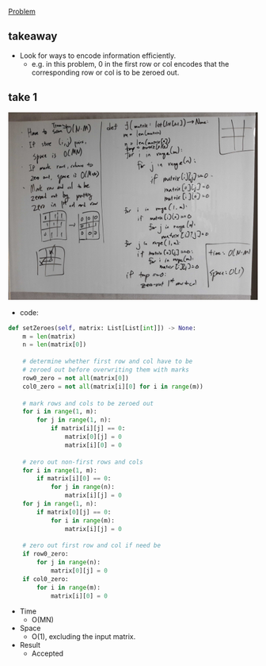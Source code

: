[Problem](https://leetcode.com/problems/set-matrix-zeroes/)

## takeaway
- Look for ways to encode information efficiently.
    - e.g. in this problem, 0 in the first row or col encodes that the
      corresponding row or col is to be zeroed out.

## take 1
![](img-1.jpg)
- code:
```python
def setZeroes(self, matrix: List[List[int]]) -> None:
    m = len(matrix)
    n = len(matrix[0])

    # determine whether first row and col have to be
    # zeroed out before overwriting them with marks
    row0_zero = not all(matrix[0])
    col0_zero = not all(matrix[i][0] for i in range(m))

    # mark rows and cols to be zeroed out
    for i in range(1, m):
        for j in range(1, n):
            if matrix[i][j] == 0:
                matrix[0][j] = 0
                matrix[i][0] = 0

    # zero out non-first rows and cols
    for i in range(1, m):
        if matrix[i][0] == 0:
            for j in range(n):
                matrix[i][j] = 0
    for j in range(1, n):
        if matrix[0][j] == 0:
            for i in range(m):
                matrix[i][j] = 0

    # zero out first row and col if need be
    if row0_zero:
        for j in range(n):
            matrix[0][j] = 0
    if col0_zero:
        for i in range(m):
            matrix[i][0] = 0
```
- Time
    - O(MN)
- Space
    - O(1), excluding the input matrix.
- Result
    - Accepted

